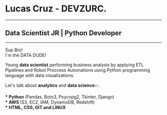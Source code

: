 # Lucas Cruz - DEVZURC.
___________
## Data Scientist JR | Python Developer

___________
<p>
  Sup Bro!<br>
  I'm the DATA DUDE!
</p>

<p>
  Young <b>data scientist</b> performing business analysis by applying ETL Pipelines and Robot Proccess Automations using Python programming language with data visualizations.
</p>
 
<p>
  Let's talk about <b>analytics</b> and <b>data science</b>📈.
</p>

<p>
  <b>* Python </b>(Pandas, Boto3, Psycopg2, Tkinter, Django)<br>
  <b>* AWS </b>(S3, EC2, IAM, DynamoDB, Redshift)<br>
  <b>* HTML, CSS, GIT and LINUX</b>
</p>
